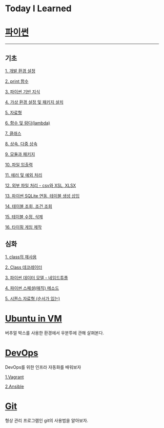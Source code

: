 # Today I Learned
# [파이썬](./파이썬)
--------
## 기초

[1. 개발 환경 설정](./파이썬/기초/1%20개발%20환경%20설정.md)

[2. print 함수](./파이썬/기초/2%20print%20함수.md)

[3. 파이썬 기반 지식](./파이썬/기초/3%20파이썬%20기반%20지식.md)

[4. 가상 환경 설정 및 패키지 설치](./파이썬/기초/4%20가상%20환경%20설정%20및%20패키지%20설치.md)

[5. 자료형](./파이썬/기초/5%20자료형.md)

[6. 함수 및 람다(lambda)](./파이썬/기초/6%20함수%20및%20람다(lambda).md)

[7. 클래스](./파이썬/기초/7%20클래스.md)

[8. 상속, 다중 상속](./파이썬/기초/8%20상속%2C%20다중%20상속.md)

[9. 모듈과 패키지](./파이썬/기초/9%20모듈과%20패키지.md)

[10. 파일 입출력](./파이썬/기초/10%20파일%20입출력.md)

[11. 에러 및 예외 처리](./파이썬/기초/11%20에러%20및%20예외%20처리.md)

[12. 외부 파일 처리 - csv와 XSL, XLSX](./파이썬/기초/12%20외부%20파일%20처리%20-%20csv와%20XSL%2C%20XLSX.md)

[13. 파이썬 SQLite 연동, 테이블 생성 삽입](./파이썬/기초/13%20파이썬%20SQLite%20연동%2C%20테이블%20생성%20삽입.md)

[14. 테이블 조회, 조건 조회](./파이썬/기초/14%20테이블%20조회%2C%20조건%20조회.md)

[15. 테이블 수정, 삭제](./파이썬/기초/15%20테이블%20수정%2C%20삭제.md)

[16. 타이핑 게임 제작](./파이썬/기초/16%20타이핑%20게임%20제작.md)

## 심화

[1. class의 재사용](./파이썬/1%20class%20의%20재사용.md)

[2. Class 데코레이터](./파이썬/2%20Class%20데코레이터.md)

[3. 파이썬 데이터 모델 - 네임드튜플](./파이썬/3%20파이썬%20데이터%20모델%20-%20네임드튜플.md)

[4. 파이썬 스페셜(매직) 메소드](./파이썬/4%20파이썬%20스페셜(매직)%20메소드.md)

[5. 시퀀스 자료형 (순서가 있는)](./파이썬/5%20시퀀스%20자료형%20(순서가%20있는).md)



# [Ubuntu in VM](./Ubuntu%20in%20VM/Ubuntu%20Linux%20VM.md)

버추얼 박스를 사용한 환경에서 우분투에 관해 살펴본다.

# [DevOps](./DevOps)

DevOps를 위한 인프라 자동화를 배워보자

[1.Vagrant](./DevOps/Vagrant.md)

[2.Ansible](./DevOps/Ansible.md)

# [Git](./Git/Git%20%EC%82%AC%EC%9A%A9%ED%95%98%EA%B8%B0.md)
형상 관리 프로그램인 git의 사용법을 알아보자.
